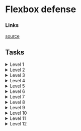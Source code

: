 # Flexbox defense

### Links

[source](http://www.flexboxdefense.com)

## Tasks

<details>
  <summary>Level 1</summary>

#### Group-1

    justify-content: center;

</details>

<details>
  <summary>Level 2</summary>

#### Group-1

    justify-content: flex-end;

#### Group-2

    justify-content: center;

#### Group-3

    justify-content: flex-end;

</details>

<details>
  <summary>Level 3</summary>

#### Group-1

    justify-content: center;

#### Group-2

    justify-content: space-between;

</details>

<details>
  <summary>Level 4</summary>

#### Group-1

    align-items: flex-end;

#### Group-2

    align-items: flex-end;

</details>

<details>
  <summary>Level 5</summary>

#### Group-1

    align-items: flex-end;
    justify-content: space-around;

#### Group-2

    justify-content: center;

#### Group-2

    align-items: center;
    justify-content: center;

</details>

<details>
  <summary>Level 6</summary>

#### Group-1

    align-items: center;
    justify-content: space-between;

</details>

<details>
  <summary>Level 7</summary>

#### Group-1

    flex-direction: column;

#### Group-2

    flex-direction: column;

</details>

<details>
  <summary>Level 8</summary>

#### Group-1

    flex-direction: column;

#### Group-2

    flex-direction: column;
    align-items: center;

</details>

<details>
  <summary>Level 9</summary>

#### Group-1

    flex-direction: row-reverse;
    justify-content: space-around;

#### Group-2

    flex-direction: row-reverse;
    justify-content: space-around;
    align-items: center;

</details>

<details>
  <summary>Level 10</summary>

#### Group-1

    justify-content: space-around;

#### Tower-1.2

    order: 1;

#### Group-2

    justify-content: space-around;

#### Tower-1.2

    order: -1;

</details>

<details>
  <summary>Level 11</summary>

#### Group-1

    justify-content: space-between;

#### Tower-1.3

    flex-self: flex-end;

</details>

<details>
  <summary>Level 12</summary>

#### Group-1

    justify-content: space-between;
    align-items: center;

#### Tower-1.1

    flex-self: flex-start;

#### Tower-1.3

    flex-self: flex-start;

#### Tower-1.5

    flex-self: flex-end;
    order: 1;

</details>
